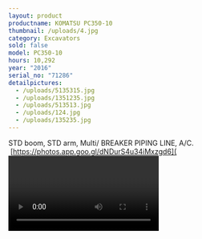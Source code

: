 ```yaml
---
layout: product
productname: KOMATSU PC350-10
thumbnail: /uploads/4.jpg
category: Excavators
sold: false
model: PC350-10
hours: 10,292
year: "2016"
serial_no: "71286"
detailpictures:
  - /uploads/5135315.jpg
  - /uploads/1351235.jpg
  - /uploads/513513.jpg
  - /uploads/124.jpg
  - /uploads/135235.jpg
---
```

STD boom, STD arm, Multi/ BREAKER PIPING LINE, A/C.\
 [https://photos.app.goo.gl/dNDurS4u34iMxzgd6](<Video available click here.>)